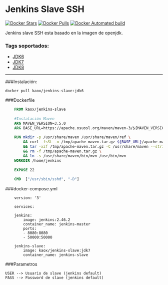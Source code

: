 Jenkins Slave SSH
==================

[![Docker Stars](https://img.shields.io/docker/stars/jenkinsci/slave.svg)](https://hub.docker.com/r/kaox/jenkins-slave/)
[![Docker Pulls](https://img.shields.io/docker/pulls/jenkinsci/slave.svg)](https://hub.docker.com/r/kaox/jenkins-slave/)
[![Docker Automated build](https://img.shields.io/docker/automated/jenkinsci/slave.svg)](https://hub.docker.com/r/kaox/jenkins-slave/)


Jenkins slave SSH esta basado en la imagen de openjdk.

### Tags soportados:

- [JDK6](https://github.com/kaox/jenkins-slave/blob/master/jdk6/Dockerfile)
- [JDK7](https://github.com/kaox/jenkins-slave/blob/master/jdk7/Dockerfile)
- [JDK8](https://github.com/kaox/jenkins-slave/blob/master/jdk8/Dockerfile)

-------

###Instalación:

	docker pull kaox/jenkins-slave:jdk6
	
###Dockerfile

```Dockerfile
	FROM kaox/jenkins-slave
	
	#Instalación Maven
	ARG MAVEN_VERSION=3.5.0
	ARG BASE_URL=https://apache.osuosl.org/maven/maven-3/${MAVEN_VERSION}/binaries
	
	RUN mkdir -p /usr/share/maven /usr/share/maven/ref \
		&& curl -fsSL -o /tmp/apache-maven.tar.gz ${BASE_URL}/apache-maven-$MAVEN_VERSION-bin.tar.gz \
		&& tar -xzf /tmp/apache-maven.tar.gz -C /usr/share/maven --strip-components=1 \
		&& rm -f /tmp/apache-maven.tar.gz \
		&& ln -s /usr/share/maven/bin/mvn /usr/bin/mvn
	WORKDIR /home/jenkins
	
	EXPOSE 22
	
	CMD  ["/usr/sbin/sshd", "-D"]
```

###docker-compose.yml

```
	version: '3'
	
	services:
	
	jenkins:
		image: jenkins:2.46.2
		container_name: jenkins-master
		ports:
		- 8080:8080
		- 50000:50000
	
	jenkins-slave:
		image: kaox/jenkins-slave:jdk7
		container_name: jenkins-slave
```

###Parametros

	USER --> Usuario de slave (jenkins default)
	PASS --> Password de slave (jenkins default)


